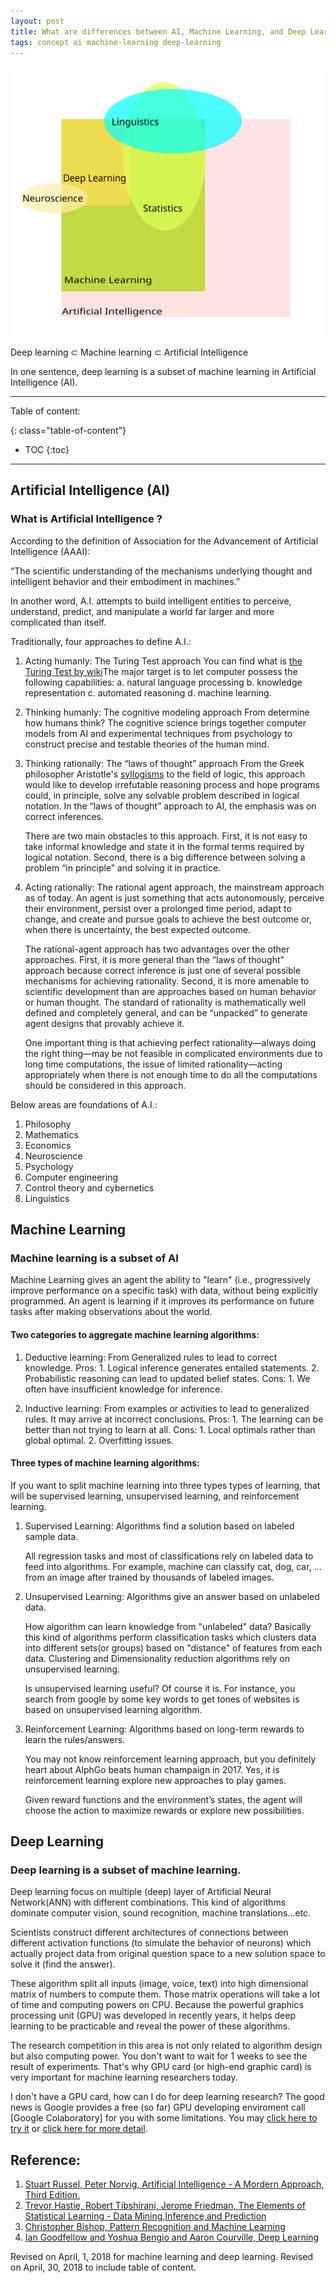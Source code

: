 ```yaml
---
layout: post
title: What are differences between AI, Machine Learning, and Deep Learning?
tags: concept ai machine-learning deep-learning
---
```


![AI, machine learning, deep learning, and others](/images/2018-03-29-AI.svg)

Deep learning ⊂ Machine learning ⊂ Artificial Intelligence 

In one sentence, deep learning is a subset of machine learning in Artificial Intelligence (AI).

<!-- more -->

---
Table of content:

{: class="table-of-content"}
* TOC
{:toc}

---

## Artificial Intelligence (AI)

### What is Artificial Intelligence ?

According to the definition of Association for the Advancement of Artificial Intelligence (AAAI):

“The scientific understanding of the mechanisms underlying thought and intelligent behavior and their embodiment in machines.”

In another word, A.I. attempts to build intelligent entities to perceive, understand, predict, and manipulate a world far larger and more complicated than itself.

Traditionally, four approaches to define A.I.:
1. Acting humanly: The Turing Test approach
    You can find what is [the Turing Test by wiki](https://en.wikipedia.org/wiki/Turing_test)The major target is to let computer possess the following capabilities:
    a. natural language processing
    b. knowledge representation
    c. automated reasoning
    d. machine learning.
2. Thinking humanly: The cognitive modeling approach
    From determine how humans think? The cognitive science brings together computer models from AI and experimental techniques from psychology to construct precise and testable theories of the human mind.
3. Thinking rationally: The “laws of thought” approach
    From the Greek philosopher Aristotle's [syllogisms](https://en.wikipedia.org/wiki/Syllogism) to the field of logic, this approach would like to develop irrefutable reasoning process and hope programs could, in principle, solve any solvable problem described in logical notation. In the “laws of thought” approach to AI, the emphasis was on correct inferences.

    There are two main obstacles to this approach. First, it is not easy to take informal knowledge and state it in the formal terms required by logical notation. Second, there is a big difference between solving a problem “in principle” and solving it in practice.
4. Acting rationally: The rational agent approach, the mainstream approach as of today.
    An agent is just something that acts autonomously, perceive their environment, persist over a prolonged time period, adapt to change, and create and pursue goals to achieve the best outcome or, when there is uncertainty, the best expected outcome.

    The rational-agent approach has two advantages over the other approaches. First, it is more general than the “laws of thought” approach because correct inference is just one of several possible mechanisms for achieving rationality. Second, it is more amenable to scientific development than are approaches based on human behavior or human thought. The standard of rationality is mathematically well defined and completely general, and can be “unpacked” to generate agent designs that provably achieve it.

    One important thing is that achieving perfect rationality—always doing the right thing—may be not feasible in complicated environments due to long time computations, the issue of limited rationality—acting appropriately when there is not enough time to do all the computations should be considered in this approach.

Below areas are foundations of A.I.:

1. Philosophy
2. Mathematics
3. Economics
4. Neuroscience
5. Psychology
6. Computer engineering
7. Control theory and cybernetics
8. Linguistics

## Machine Learning

### Machine learning is a subset of AI 

Machine Learning gives an agent the ability to "learn" (i.e., progressively improve performance on a specific task) with data, without being explicitly programmed. An agent is learning if it improves its performance on future tasks after making observations about the world.

#### Two categories to aggregate machine learning algorithms:

1. Deductive learning: From Generalized rules to lead to correct knowledge.
    Pros:
        1. Logical inference generates entailed statements.
        2. Probabilistic reasoning can lead to updated belief states.
    Cons:
        1. We often have insufficient knowledge for inference.

2. Inductive learning: From examples or activities to lead to generalized rules. It may arrive at incorrect conclusions.
    Pros:
        1. The learning can be better than not trying to learn at all.
    Cons:
        1. Local optimals rather than global optimal.
        2. Overfitting issues.

#### Three types of machine learning algorithms:
If you want to split machine learning into three types types of learning, that will be supervised learning, unsupervised learning, and reinforcement learning. 

1. Supervised Learning: Algorithms find a solution based on labeled sample data.

    All regression tasks and most of classifications rely on labeled data to feed into algorithms. For example, machine can classify cat, dog, car, ... from an image after trained by thousands of labeled images.

2. Unsupervised Learning: Algorithms give an answer based on unlabeled data.

    How algorithm can learn knowledge from "unlabeled" data? Basically this kind of algorithms perform classification tasks which clusters data into different sets(or groups) based on "distance" of features from each data. Clustering and Dimensionality reduction algorithms rely on unsupervised learning.

    Is unsupervised learning useful? Of course it is. For instance, you search from google by some key words to get tones of websites is based on unsupervised learning algorithm.

3. Reinforcement Learning: Algorithms based on long-term rewards to learn the rules/answers.

    You may not know reinforcement learning approach, but you definitely heart about AlphGo beats human champaign in 2017. Yes, it is reinforcement learning explore new approaches to play games.

    Given reward functions and the environment’s states, the agent will choose the action to maximize rewards or explore new possibilities.


## Deep Learning

### Deep learning is a subset of machine learning.

Deep learning focus on multiple (deep) layer of Artificial Neural Network(ANN) with different combinations. This kind of algorithms dominate computer vision, sound recognition, machine translations...etc.

Scientists construct different architectures of connections between different activation functions (to simulate the behavior of neurons) which actually project data from original question space to a new solution space to solve it (find the answer).

These algorithm split all inputs (image, voice, text) into high dimensional matrix of numbers to compute them. Those matrix operations will take a lot of time and computing powers on CPU. Because the powerful graphics processing unit (GPU) was developed in recently years, it helps deep learning to be practicable and reveal the power of these algorithms.

The research competition in this area is not only related to algorithm design but also computing power. You don't want to wait for 1 weeks to see the result of experiments. That's why GPU card (or high-end graphic card) is very important for machine learning researchers today.

I don't have a GPU card, how can I do for deep learning research? The good news is Google provides a free (so far) GPU developing enviroment call [Google Colaboratory] for you with some limitations. You may [click here to try it](https://colab.research.google.com/notebooks/welcome.ipynb#recent=true) or [click here for more detail](https://research.google.com/colaboratory/faq.html#browsers).


## Reference:
1. [Stuart Russel, Peter Norvig, Artificial Intelligence - A Mordern Approach, Third Edition.](http://aima.cs.berkeley.edu/)
2. [Trevor Hastie, Robert Tibshirani, Jerome Friedman, The Elements of Statistical Learning - Data Mining,Inference,and Prediction](https://web.stanford.edu/~hastie/Papers/ESLII.pdf)
3. [Christopher Bishop, Pattern Recognition and Machine Learning](https://www.springer.com/us/book/9780387310732)
3. [Ian Goodfellow and Yoshua Bengio and Aaron Courville, Deep Learning](http://www.deeplearningbook.org/)


Revised on April, 1, 2018 for machine learning and deep learning.
Revised on April, 30, 2018 to include table of content.